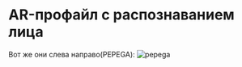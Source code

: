 # AR-профайл с распознаванием лица
Вот же они слева направо(PEPEGA):
![pepega](https://user-images.githubusercontent.com/90906464/161100333-8430cb0c-784a-4fea-a656-0efe0a3706eb.jpg)
